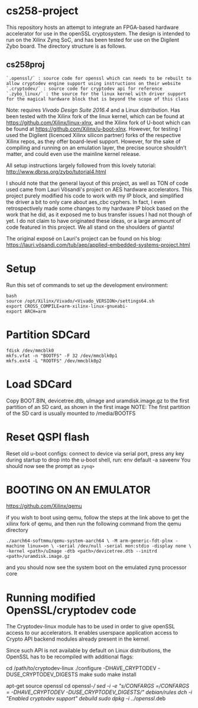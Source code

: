 # cs258-project

This repository hosts an attempt to integrate an FPGA-based hardware accelerator for use in the openSSL cryptosystem. The design is intended to run on the Xilinx Zynq SoC, and has been tested for use on the Digilent Zybo board. The directory structure is as follows. 
 
## cs258proj
	`.openssl/` : source code for openssl which can needs to be rebuilt to allow cryptodev engine support using instructions on their website
	`.cryptodev/` : source code for cryptodev api for reference
	`.zybo_linux/` : the source for the linux kernel with driver support for the magical hardware block that is beyond the scope of this class

Note: requires *Vivado Design Suite 2016.4* and a Linux distribution. Has been tested with the Xilinx fork of the linux kernel, which can be found at https://github.com/Xilinx/linux-xlnx, and the Xilinx fork of U-boot which can be found at https://github.com/Xilinx/u-boot-xlnx. However, for testing I used the Digilent (licenced Xilinx silicon partner) forks of the respective Xilinx repos, as they offer board-level support. However, for the sake of compiling and running on an emulation layer, the precise source shouldn't matter, and could even use the mainline kernel release.

All setup instructions largely followed from this lovely tutorial: http://www.dbrss.org/zybo/tutorial4.html

I should note that the general layout of this project, as well as TON of code used came from Lauri Võsandi's project on AES hardware accelerators. This project purely modified his code to work with my IP block, and simplified the driver a bit to only care about aes_cbc cyphers. In fact, I even retrospectively made some changes to my hardware IP block based on the work that he did, as it exposed me to bus transfer issues I had not though of yet. I do not claim to have originated these ideas, or a large ammount of code featured in this project. We all stand on the shoulders of giants!

The original exposé on Lauri's project can be found on his blog: https://lauri.võsandi.com/tub/aep/applied-embedded-systems-project.html

Setup
=========================
Run this set of commands to set up the development
environment:

    bash
    source /opt/Xilinx/Vivado/<Vivado_VERSION>/settings64.sh
    export CROSS_COMPILE=arm-xilinx-linux-gnueabi-
    export ARCH=arm


Partition SDCard
==================
    fdisk /dev/mmcblk0
    mkfs.vfat -n "BOOTFS" -F 32 /dev/mmcblk0p1
    mkfs.ext4 -L "ROOTFS" /dev/mmcblk0p2


Load SDCard
==================
Copy BOOT.BIN, devicetree.dtb, uImage and uramdisk.image.gz to the first partition of an SD card, as shown in the first image 
NOTE: The first partition of the SD card is usually mounted to /media/BOOTFS


Reset QSPI flash
================
Reset old u-boot configs: connect to device via serial port, press any key during startup
to drop into the u-boot shell, run:
    env default -a
    saveenv
You should now see the prompt as 
`zynq> `

# BOOTING ON AN EMULATOR

https://github.com/Xilinx/qemu

if you wish to boot using qemu, follow the steps at the link above to get the xilinx fork of qemu, and then run the following command from the qemu directory

`./aarch64-softmmu/qemu-system-aarch64 \
    -M arm-generic-fdt-plnx -machine linux=on \
    -serial /dev/null -serial mon:stdio -display none \
    -kernel <path>/uImage -dtb <path>/devicetree.dtb --initrd <path>/uramdisk.image.gz`

and you should now see the system boot on the emulated zynq processor core


# Running modified OpenSSL/cryptodev code 
The Cryptodev-linux module has to be used in order to give openSSL access to our accelerators. It enables userspace application access to Crypto API backend modules already present in the kernel.

Since such API is not available by default on Linux distributions, the OpenSSL has to be recompiled with additional flags:

cd /path/to/cryptodev-linux
./configure -DHAVE_CRYPTODEV -DUSE_CRYPTODEV_DIGESTS
make
sudo make install

apt-get source openssl
cd openssl-*/
sed -i -e "s/CONFARGS  =/CONFARGS = -DHAVE_CRYPTODEV -DUSE_CRYPTODEV_DIGESTS/" debian/rules
dch -i "Enabled cryptodev support"
debuild
sudo dpkg -i ../openssl*.deb
